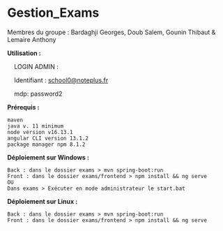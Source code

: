 # Gestion_Exams

Membres du groupe : Bardaghji Georges, Doub Salem, Gounin Thibaut & Lemaire Anthony

**Utilisation :**

    LOGIN ADMIN :

    Identifiant : school0@noteplus.fr

    mdp: password2

**Prérequis :**

    maven
    java v. 11 minimum
    node version v16.13.1
    angular CLI version 13.1.2
    package manager npm 8.1.2

**Déploiement sur Windows :** 

    Back : dans le dossier exams > mvn spring-boot:run
    Front : dans le dossier exams/frontend > npm install && ng serve
    OU
    Dans exams > Exécuter en mode administrateur le start.bat

**Déploiement sur Linux :** 

    Back : dans le dossier exams > mvn spring-boot:run 
    Front : dans le dossier exams/frontend > npm install && ng serve

